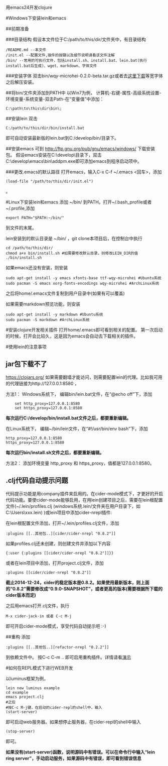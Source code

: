 ﻿用emacs24开发clojure

#Windows下安装lein和emacs

##前期准备

###目录结构
假设本文件位于C:/path/to/this/dir/文件夹中，有目录结构

    /README.md --本文件
    /init.el --配置文件,插件的按键以及细节说明请看该文件注解
    /bin/ --常用的可执行文件，包括install.sh、install.bat、lein.bat(执行install.bat后生成)、wget、markdown、字体文件


###安装字体
双击bin/wqy-microhei-0.2.0-beta.tar.gz或者去[这里下载](http://sourceforge.net/projects/wqy/files/wqy-microhei/)等宽字体之后解压安装。

##将bin/文件夹添加到PATH中
以Win7为例，
计算机-右键-属性-高级系统设置-环境变量-系统变量-双击Path-在“变量值”中添加：

    C:\path\to\this\dir\bin\;

##安装lein
双击

    C:/path/to/this/dir/bin/install.bat

即可自动安装最新版的lein.bat到C:/develop/bin/目录下。


##安装emacs
可到 http://ftp.gnu.org/pub/gnu/emacs/windows/ 下载安装包。
假设emacs安装在C:\develop\目录下，双击C:\develop\emacs\bin\addpm.exe即可添加emacs到程序启动项中。

###更改.emacs的默认路径
打开emacs，输入C-x C-f ~/.emacs <回车>，添加

    (load-file "/path/to/this/dir/init.el")

。


#Linux下安装lein和emacs
添加 ~/bin/ 到PATH。打开~/.bash_profile或者~/.profile,添加

	export PATH="$PATH:~/bin/"

到文件的末尾。

lein安装到的默认目录是 ~/bin/ ，git clone本项目后，在控制台中执行

	cd /path/to/this/dir/
	chmod a+x bin/install.sh #如需要修改默认目录，则修改LEIN_DIR的值
	./bin/install.sh


如果emacs还没有安装，则安装

	sudo apt-get install -y emacs xfonts-base ttf-wqy-microhei #Ubuntu系统
	sudo pacman -S emacs xorg-fonts-encodings wqy-microhei #ArchLinux系统


之后将home/.emacs文件复制到用户目录中(如果有可以覆盖)


如果需要markdown预览功能，则安装

	sudo apt-get install -y markdown #Ubuntu系统
	sudo pacman -S markdown #ArchLinux系统


#安装clojure开发相关插件
打开home/.emacs即可看到相关的配置。
第一次启动的时候，打开会比较久，这是因为emacs会自动去下载相关的插件。

#使用lein的注意事项

## jar包下载不了

https://clojars.org/ 如果需要翻墙才能访问，则需要配置lein的代理。比如我可用的代理链接为http://127.0.0.1:8580 ，

方法1：
Windows系统下，
编辑bin/lein.bat文件，在“@echo off”下，添加

        set http_proxy=127.0.0.1:8580
        set https_proxy=127.0.0.1:8580

**每次运行C:/develop/bin/install.bat文件之后，都要重新编辑。**


在Linux系统下，
编辑~/bin/lein文件，在“#!/usr/bin/env bash”下，添加

	http_proxy=127.0.0.1:8580
	https_proxy=127.0.0.1:8580

**每次运行bin/install.sh文件之后，都要重新编辑。**

方法2：
添加环境变量 http\_proxy 和 https_proxy，值都是127.0.0.1:8580。


## .clj代码自动提示问题

代码提示功能是用company插件来启用的。在cider-mode模式下，才更好的开启代码功能。要使cider-mode能够启用，在用lein创建项目之后，需要在lein根配置文件(~/.lein/profiles.clj (windows系统.lein/文件夹在用户目录下，如C:\Users\xxx\.lein\) )或lein项目中添加cider-nrepl插件:

在lein根配置文件添加，打开~/.lein/profiles.clj文件，添加

	:plugins [[..其他包..][cider/cider-nrepl "0.8.2"]]

如果profiles.clj还未创建，则创建文件并添加以下内容

	{:user {:plugins [[cider/cider-nrepl "0.8.2"]]}}

或者在lein项目中添加，打开project.clj文件，添加

	:plugins [[cider/cider-nrepl "0.8.2"]]

**截止2014-12-24，cider的稳定版本是0.8.2。如果使用最新版本，则上面的“0.8.2”需要修改成“0.9.0-SNAPSHOT”，或者更高的版本(需要根据所下载的cider版本而定)**

之后用emacs打开.clj文件，执行

    M-x cider-jack-in 或者 C-c M-j

即可开启cider-mode模式，享受代码自动提示吧 :-)

##重构
添加

	:plugins [[..其他包..][refactor-nrepl "0.2.2"]]

到依赖文件中。
按C-c C-m .. 即可启用重构插件。详情请看[演示](https://github.com/clojure-emacs/clj-refactor.el#usage)

#如何在REPL模式下进行WEB开发

以luminus框架为例，

	lein new luminus example
	cd example
	emacs project.clj
	#之后
	#按C-c M-j键，在启动的cider-repl的shell中，输入
	(start-server)

即可启动web服务器。如果想停止服务器，在cider-repl的shell中输入

	(stop-server)

即可。

**如果没有(start-server)函数，说明源码中有错误。可以在命令行中输入“lein ring server”，手动启动服务，如果源码中有错误，即可看到错误信息**
